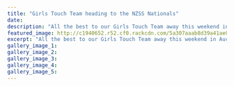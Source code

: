 ```yaml
---
title: "Girls Touch Team heading to the NZSS Nationals"
date: 
description: "All the best to our Girls Touch Team away this weekend in Auckland competing at the NZSS Nationals, 8-10 December 2017."
featured_image: http://c1940652.r52.cf0.rackcdn.com/5a307aaab8d39a41ae00080a/Girls-touch-team-NZSS-b4-they-go-8-dec-2017.jpg
excerpt: "All the best to our Girls Touch Team away this weekend in Auckland competing at the NZSS Nationals."
gallery_image_1: 
gallery_image_2: 
gallery_image_3: 
gallery_image_4: 
gallery_image_5: 
---
```

